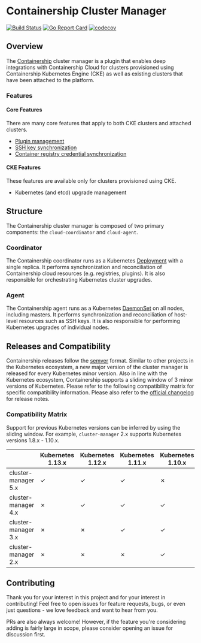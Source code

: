 # Containership Cluster Manager

[![Build Status](https://travis-ci.org/containership/cluster-manager.svg?branch=master)](https://travis-ci.org/containership/cluster-manager)
[![Go Report Card](https://goreportcard.com/badge/github.com/containership/cluster-manager)](https://goreportcard.com/report/github.com/containership/cluster-manager)
[![codecov](https://codecov.io/gh/containership/cluster-manager/branch/master/graph/badge.svg)](https://codecov.io/gh/containership/cluster-manager)

## Overview

The [Containership][containership] cluster manager is a plugin that enables deep integrations with Containership Cloud for clusters provisioned using Containership Kubernetes Engine (CKE) as well as existing clusters that have been attached to the platform.

### Features

#### Core Features

There are many core features that apply to both CKE clusters and attached clusters.

- [Plugin management][plugins]
- [SSH key synchronization][ssh-keys]
- [Container registry credential synchronization][registries]

#### CKE Features

These features are available only for clusters provisioned using CKE.

- Kubernetes (and etcd) upgrade management

## Structure

The Containership cluster manager is composed of two primary components: the `cloud-coordinator` and `cloud-agent`.

### Coordinator

The Containership coordinator runs as a Kubernetes [Deployment][deployment] with a single replica.
It performs synchronization and reconciliation of Containership cloud resources (e.g. registries, plugins).
It is also responsible for orchestrating Kubernetes cluster upgrades.

### Agent

The Containership agent runs as a Kubernetes [DaemonSet][daemonset] on all nodes, including masters.
It performs synchronization and reconciliation of host-level resources such as SSH keys.
It is also responsible for performing Kubernetes upgrades of individual nodes.

## Releases and Compatibility

Containership releases follow the [semver](https://semver.org/) format.
Similar to other projects in the Kubernetes ecosystem, a new major version of the cluster manager is released for every Kubernetes minor version.
Also in line with the Kubernetes ecosystem, Containership supports a sliding window of 3 minor versions of Kubernetes.
Please refer to the following compatibility matrix for specific compatibility information.
Please also refer to the [official changelog][cluster-management-changelog] for release notes.

### Compatibility Matrix

Support for previous Kubernetes versions can be inferred by using the sliding window.
For example, `cluster-manager` 2.x supports Kubernetes versions 1.8.x - 1.10.x.

|                     | Kubernetes 1.13.x | Kubernetes 1.12.x | Kubernetes 1.11.x | Kubernetes 1.10.x |
|---------------------|-------------------|-------------------|-------------------|-------------------|
| cluster-manager 5.x | ✓                 | ✓                 | ✓                 | ✗                 |
| cluster-manager 4.x | ✗                 | ✓                 | ✓                 | ✓                 |
| cluster-manager 3.x | ✗                 | ✗                 | ✓                 | ✓                 |
| cluster-manager 2.x | ✗                 | ✗                 | ✗                 | ✓                 |


## Contributing
Thank you for your interest in this project and for your interest in contributing! Feel free to open issues for feature requests, bugs, or even just questions - we love feedback and want to hear from you.

PRs are also always welcome! However, if the feature you're considering adding is fairly large in scope, please consider opening an issue for discussion first.

[containership]: https://containership.io/
[plugins]: https://docs.containership.io/getting-started/attach-cluster/containership-plugins
[ssh-keys]: https://docs.containership.io/getting-started/account-and-organization/managing-ssh-keys
[registries]: https://docs.containership.io/getting-started/account-and-organization/managing-image-registry-credentials
[deployment]: https://kubernetes.io/docs/concepts/workloads/controllers/deployment/
[daemonset]: https://kubernetes.io/docs/concepts/workloads/controllers/daemonset/
[cluster-management-changelog]: https://github.com/containership/plugins-changelog/blob/master/cluster_management/containership/CHANGELOG.md

